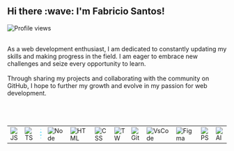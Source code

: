 <h2 align="left">Hi there :wave: I'm Fabricio Santos!</h2>

<div align="left">
<img src="https://komarev.com/ghpvc/?username=fgsantoz&color=blue" alt="Profile views" height="18" />
</div>

<br>

<div align="left">
  <p>As a web development enthusiast, I am dedicated to constantly updating my skills and making progress in the field. I am eager to embrace new challenges and seize      every opportunity to learn.
  <br>
  <br>
  Through sharing my projects and collaborating with the community on GitHub, I hope to further my growth and evolve in my passion for web development.</p>
</div>

<br>
<br>

<div align="center">
  <table style="border: none; padding: 5px 0;">
    <tr>
      <td style="border: none;"><img src="https://cdn.jsdelivr.net/gh/devicons/devicon/icons/javascript/javascript-plain.svg" alt="JS" height="25"></td>
      <td style="border: none;"><img src="https://cdn.jsdelivr.net/gh/devicons/devicon/icons/typescript/typescript-plain.svg" alt="TS" height="25"></td>
      <td style="border: none;"><img src="https://raw.githubusercontent.com/devicons/devicon/master/icons/react/react-original.svg" alt="React" height="25"></td>
      <td style="border: none;"><img src="https://cdn.jsdelivr.net/gh/devicons/devicon/icons/nodejs/nodejs-original.svg" alt="Node" height="25"></td>
      <td style="border: none;"><img src="https://cdn.jsdelivr.net/gh/devicons/devicon/icons/html5/html5-plain.svg" alt="HTML" height="25"></td>
      <td style="border: none;"><img src="https://cdn.jsdelivr.net/gh/devicons/devicon/icons/css3/css3-plain.svg" alt="CSS" height="25"></td>
      <td style="border: none;"><img src="https://cdn.jsdelivr.net/gh/devicons/devicon/icons/tailwindcss/tailwindcss-plain.svg" alt="TW" height="25"></td>
      <td style="border: none;"><img src="https://cdn.jsdelivr.net/gh/devicons/devicon/icons/git/git-original.svg" alt="Git" height="25"></td>
      <td style="border: none;"><img src="https://cdn.jsdelivr.net/gh/devicons/devicon/icons/vscode/vscode-original.svg" alt="VsCode" height="25"></td>
      <td style="border: none;"><img src="https://cdn.jsdelivr.net/gh/devicons/devicon/icons/figma/figma-original.svg" alt="Figma" height="25"></td>
      <td style="border: none;"><img src="https://cdn.jsdelivr.net/gh/devicons/devicon/icons/photoshop/photoshop-plain.svg" alt="PS" height="25"></td>
      <td style="border: none;"><img src="https://cdn.jsdelivr.net/gh/devicons/devicon/icons/illustrator/illustrator-plain.svg" alt="AI" height="25"></td>
    </tr>
  </table>
</div>




<!--

<h3>Things I code with</h3>

- 🔭 I’m currently working on ...
- 🌱 I’m currently learning ...
- 👯 I’m looking to collaborate on ...
- 🤔 I’m looking for help with ...
- 💬 Ask me about ...
- 📫 How to reach me: ...
- 😄 Pronouns: ...
- ⚡ Fun fact: ...

-->
 

